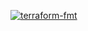 [![terraform-fmt](https://github.com/ikscream/ikscream.github.io/actions/workflows/terraform-fmt.yaml/badge.svg)](https://github.com/ikscream/ikscream.github.io/actions/workflows/terraform-fmt.yaml)
